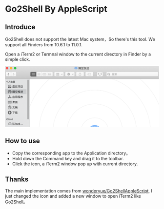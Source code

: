 # Go2Shell By AppleScript

## Introduce

Go2Shell does not support the latest Mac system，So there's this tool. We support all Finders from 10.6.1 to 11.0.1.

Open a iTerm2 or Termnal window to the current directory in Finder by a simple click.

![](./img/1.png)

## How to use

- Copy the corresponding app to the Application directory。
- Hold down the Command key and drag it to the toolbar.
- Click the icon, a iTerm2 window pop up with current directory.

## Thanks

The main implementation comes from [wonderyue/Go2ShellAppleScript](https://github.com/wonderyue/Go2ShellAppleScript), I just changed the icon and added a new window to open iTerm2 like Go2Shell。
